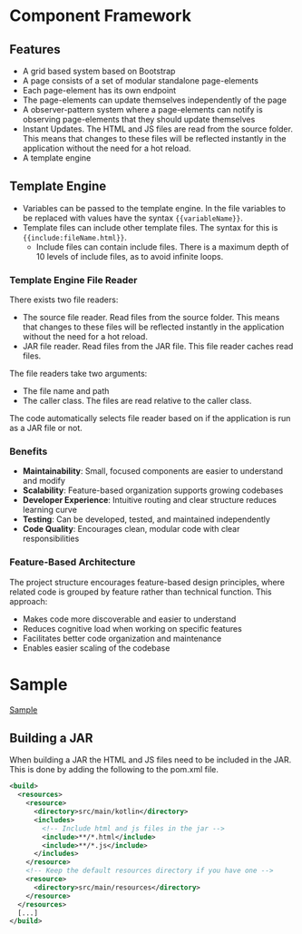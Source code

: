 # Component Framework

## Features
- A grid based system based on Bootstrap
- A page consists of a set of modular standalone page-elements
- Each page-element has its own endpoint
- The page-elements can update themselves independently of the page
- A observer-pattern system where a page-elements can notify is observing page-elements that they should update themselves
- Instant Updates. The HTML and JS files are read from the source folder. This means that changes to these files will
  be reflected instantly in the application without the need for a hot reload.
- A template engine

## Template Engine
- Variables can be passed to the template engine. 
In the file variables to be replaced with values have the syntax `{{variableName}}`.
- Template files can include other template files. The syntax for this is `{{include:fileName.html}}`.
    - Include files can contain include files. There is a maximum depth of 10 levels of include files, as to avoid infinite loops.

### Template Engine File Reader
There exists two file readers: 
  - The source file reader. Read files from the source folder. This means that changes to these files will be 
    reflected instantly in the application without the need for a hot reload.
  - JAR file reader. Read files from the JAR file. This file reader caches read files.

The file readers take two arguments:
  - The file name and path
  - The caller class. The files are read relative to the caller class. 

The code automatically selects file reader based on if the application is run as a JAR file or not.

### Benefits
- **Maintainability**: Small, focused components are easier to understand and modify
- **Scalability**: Feature-based organization supports growing codebases
- **Developer Experience**: Intuitive routing and clear structure reduces learning curve
- **Testing**:  Can be developed, tested, and maintained independently
- **Code Quality**: Encourages clean, modular code with clear responsibilities

### Feature-Based Architecture
The project structure encourages feature-based design principles, where related code is
grouped by feature rather than technical function. This approach:
- Makes code more discoverable and easier to understand
- Reduces cognitive load when working on specific features
- Facilitates better code organization and maintenance
- Enables easier scaling of the codebase


# Sample
[Sample](../samples/component/README.md)




## Building a JAR
When building a JAR the HTML and JS files need to be included in the JAR.
This is done by adding the following to the pom.xml file.
```xml
<build>
  <resources>
    <resource>
      <directory>src/main/kotlin</directory>
      <includes>
        <!-- Include html and js files in the jar -->
        <include>**/*.html</include>
        <include>**/*.js</include>
      </includes>
    </resource>
    <!-- Keep the default resources directory if you have one -->
    <resource>
      <directory>src/main/resources</directory>
    </resource>
  </resources>
  [...]
</build>
```
